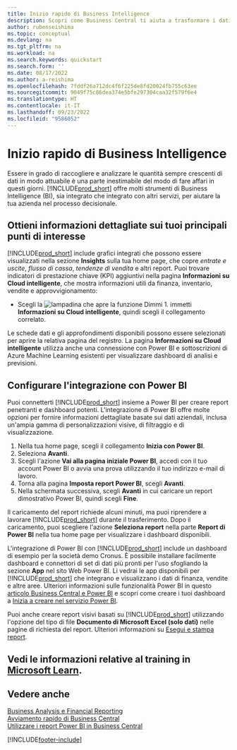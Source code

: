 ```yaml
---
title: Inizio rapido di Business Intelligence
description: Scopri come Business Central ti aiuta a trasformare i dati aziendali in informazioni fruibili utilizzando report e dashboard di Business Intelligence.
author: rubenseishima
ms.topic: conceptual
ms.devlang: na
ms.tgt_pltfrm: na
ms.workload: na
ms.search.keywords: quickstart
ms.search.form: ''
ms.date: 08/17/2022
ms.author: a-reishima
ms.openlocfilehash: 7fddf26a712dc4f6f225de8fd20024fb755c63ee
ms.sourcegitcommit: 9049f75c86dea374e5bfe297304caa32f579f6e4
ms.translationtype: HT
ms.contentlocale: it-IT
ms.lasthandoff: 09/23/2022
ms.locfileid: "9586052"
---
```

# <a name="business-intelligence-quick-start"></a>Inizio rapido di Business Intelligence

Essere in grado di raccogliere e analizzare le quantità sempre crescenti di dati in modo attuabile è una parte inestimabile del modo di fare affari in questi giorni. [!INCLUDE[prod_short](includes/prod_short.md)] offre molti strumenti di Business Intelligence (BI), sia integrato che integrato con altri servizi, per aiutare la tua azienda nel processo decisionale.

## <a name="get-insights-on-your-key-points-of-interest"></a>Ottieni informazioni dettagliate sui tuoi principali punti di interesse

[!INCLUDE[prod_short](includes/prod_short.md)] include grafici integrati che possono essere visualizzati nella sezione **Insights** sulla tua home page, che copre *entrate e uscite*, *flusso di cassa*, *tendenze di vendita* e altri report. Puoi trovare indicatori di prestazione chiave (KPI) aggiuntivi nella pagina **Informazioni su Cloud intelligente**, che mostra informazioni utili da finanza, inventario, vendite e approvvigionamento:

* Scegli la ![lampadina che apre la funzione Dimmi 1](media/ui-search/search_small.png "Dimmi cosa vuoi fare"). immetti **Informazioni su Cloud intelligente**, quindi scegli il collegamento correlato.

Le schede dati e gli approfondimenti disponibili possono essere selezionati per aprire la relativa pagina del registro. La pagina **Informazioni su Cloud intelligente** utilizza anche una connessione con Power BI e sottoscrizioni di Azure Machine Learning esistenti per visualizzare dashboard di analisi e previsioni.

## <a name="set-up-power-bi-integration"></a>Configurare l'integrazione con Power BI

Puoi connetterti [!INCLUDE[prod_short](includes/prod_short.md)] insieme a Power BI per creare report penetranti e dashboard potenti. L'integrazione di Power BI offre molte opzioni per fornire informazioni dettagliate basate sui dati aziendali, inclusa un'ampia gamma di personalizzazioni visive, di filtraggio e di visualizzazione.

1. Nella tua home page, scegli il collegamento **Inizia con Power BI**.
2. Seleziona **Avanti**.
3. Scegli l'azione **Vai alla pagina iniziale Power BI**, accedi con il tuo account Power BI o avvia una prova utilizzando il tuo indirizzo e-mail di lavoro.
4. Torna alla pagina **Imposta report Power BI**, scegli **Avanti**.
5. Nella schermata successiva, scegli **Avanti** in cui caricare un report dimostrativo Power BI, quindi scegli **Fine**.

Il caricamento del report richiede alcuni minuti, ma puoi riprendere a lavorare [!INCLUDE[prod_short](includes/prod_short.md)] durante il trasferimento. Dopo il caricamento, puoi scegliere l'azione **Seleziona report** nella parte **Report di Power BI** nella tua home page per visualizzare i dashboard disponibili.

L'integrazione di Power BI con [!INCLUDE[prod_short](includes/prod_short.md)] include un dashboard di esempio per la società demo Cronus. È possibile installare facilmente dashboard e connettori di set di dati più pronti per l'uso sfogliando la sezione **App** nel sito Web Power BI. Lì vedrai le app disponibili per [!INCLUDE[prod_short](includes/prod_short.md)] che integrano e visualizzano i dati di finanza, vendite e altre aree. Ulteriori informazioni sulle funzionalità Power BI in questo [articolo Business Central e Power BI](admin-powerbi.md) e scopri come creare i tuoi dashboard a [Inizia a creare nel servizio Power BI](/power-bi/fundamentals/service-get-started).

Puoi anche creare report visivi basati su [!INCLUDE[prod_short](includes/prod_short.md)] utilizzando l'opzione del tipo di file **Documento di Microsoft Excel (solo dati)** nelle pagine di richiesta del report. Ulteriori informazioni su [Esegui e stampa report](ui-work-report.md).

## <a name="see-related-training-at-microsoft-learn"></a>Vedi le informazioni relative al training in [Microsoft Learn](/learn/paths/use-power-bi).

## <a name="see-also"></a>Vedere anche

[Business Analysis e Financial Reporting](bi.md)  
[Avviamento rapido di Business Central](quick-start-business-central.md)  
[Utilizzare i report Power BI in Business Central](across-working-with-powerbi.md)  

[!INCLUDE[footer-include](includes/footer-banner.md)]
